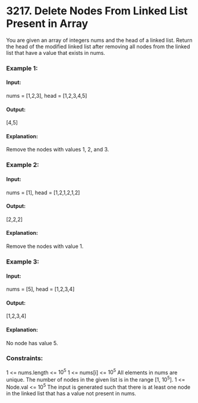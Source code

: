 # 3217. Delete Nodes From Linked List Present in Array
You are given an array of integers nums and the head of a linked list. Return the head of the modified linked list after removing all nodes from the linked list that have a value that exists in nums.

### Example 1:
#### Input:
nums = [1,2,3], head = [1,2,3,4,5]
#### Output:
[4,5]
#### Explanation:
Remove the nodes with values 1, 2, and 3.

### Example 2:
#### Input:
nums = [1], head = [1,2,1,2,1,2]
#### Output: 
[2,2,2]
#### Explanation:
Remove the nodes with value 1.

### Example 3:
#### Input: 
nums = [5], head = [1,2,3,4]
#### Output:
[1,2,3,4]
#### Explanation:
No node has value 5.

### Constraints:
1 <= nums.length <= $`10^5`$
1 <= nums[i] <= $`10^5`$
All elements in nums are unique.
The number of nodes in the given list is in the range [1, $`10^5`$].
1 <= Node.val <= $`10^5`$
The input is generated such that there is at least one node in the linked list that has a value not present in nums.


